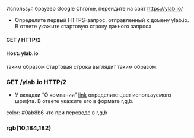 Используя браузер Google Chrome, перейдите на сайт https://ylab.io/ 

- Определите первый HTTPS-запрос, отправленный к домену ylab.io. В ответе укажите стартовую строку данного запроса.

#### GET / HTTP/2
#### Host: ylab.io

таким образом стартовая строка выглядит таким образом:
### GET /ylab.io HTTP/2

- У вкладки “О компании” [link](https://drive.google.com/file/d/1fSPgT9usn6gEBGcQcnKaBlcWuJkBI-88/view?usp=sharing) определите цвет используемого шрифта. В ответе укажите его в формате r,g,b.

color: #0ab8b6
что при переводе в r,g,b
### rgb(10,184,182)
